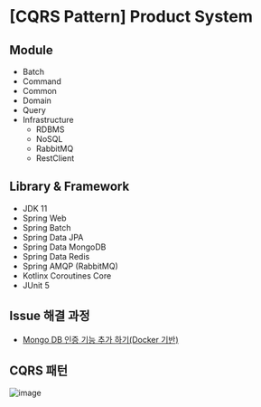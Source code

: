 # [CQRS Pattern] Product System

## Module

- Batch
- Command
- Common
- Domain
- Query
- Infrastructure
  - RDBMS
  - NoSQL
  - RabbitMQ
  - RestClient

## Library & Framework

- JDK 11
- Spring Web
- Spring Batch
- Spring Data JPA
- Spring Data MongoDB
- Spring Data Redis
- Spring AMQP (RabbitMQ)
- Kotlinx Coroutines Core
- JUnit 5

## Issue 해결 과정

- [Mongo DB 인증 기능 추가 하기(Docker 기반)](https://hyos-dev-log.tistory.com/4)

## CQRS 패턴

![image](https://user-images.githubusercontent.com/23515771/132529489-8b277d9c-87c7-424a-a849-c3fd9fd0b91c.png)
